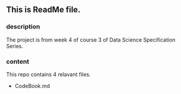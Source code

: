 ## This is ReadMe file.

### description
The project is from week 4 of course 3 of Data Science Specification Series. 

### content
This repo contains 4 relavant files.

- CodeBook.md


